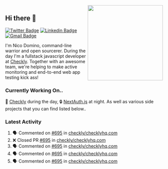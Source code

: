 <img align="right" src="https://user-images.githubusercontent.com/7415984/172472491-91b16eac-fa22-4ecf-92df-d687139fd1f9.gif" width="240" />

## Hi there 👋

[![Twitter Badge](https://img.shields.io/badge/-@ndom91-1ca0f1?style=flat-square&labelColor=1ca0f1&logo=twitter&logoColor=white&link=https://twitter.com/ndom91)](https://twitter.com/ndom91) [![Linkedin Badge](https://img.shields.io/badge/-ndom91-blue?style=flat-square&logo=Linkedin&logoColor=white&link=https://www.linkedin.com/in/ndom91/)](https://www.linkedin.com/in/ndom91/) [![Gmail Badge](https://img.shields.io/badge/-yo@ndo.dev-c14438?style=flat-square&logo=mail.ru&logoColor=white&link=mailto:yo@ndo.dev)](mailto:yo@ndo.dev)

I'm Nico Domino, command-line warrior and open sourcerer. During the day I'm a fullstack javascript developer at [Checkly](https://checklyhq.com). Together with an awesome team, we're helping to make active monitoring and end-to-end web app testing kick ass!

### Currently Working On..

🦝 [Checkly](https://checklyhq.com) during the day, 🔒 [NextAuth.js](https://github.com/nextauthjs/next-auth) at night. As well as various side projects that you can find listed below..

<!--START_SECTION_PROFILE_VIEWS:readme-info-->
<!--END_SECTION_PROFILE_VIEWS:readme-info-->

<!--START_SECTION_DAILY_COMMIT:readme-info-->
<!--END_SECTION_DAILY_COMMIT:readme-info-->

<!--START_SECTION_WEEKLY_COMMIT:readme-info-->
<!--END_SECTION_WEEKLY_COMMIT:readme-info-->

### Latest Activity

<!--START_SECTION:activity-->
1. 🗣 Commented on [#695](https://github.com/checkly/checklyhq.com/issues/695) in [checkly/checklyhq.com](https://github.com/checkly/checklyhq.com)
2. ❌ Closed PR [#695](https://github.com/checkly/checklyhq.com/pull/695) in [checkly/checklyhq.com](https://github.com/checkly/checklyhq.com)
3. 🗣 Commented on [#695](https://github.com/checkly/checklyhq.com/issues/695) in [checkly/checklyhq.com](https://github.com/checkly/checklyhq.com)
4. 🗣 Commented on [#695](https://github.com/checkly/checklyhq.com/issues/695) in [checkly/checklyhq.com](https://github.com/checkly/checklyhq.com)
5. 🗣 Commented on [#695](https://github.com/checkly/checklyhq.com/issues/695) in [checkly/checklyhq.com](https://github.com/checkly/checklyhq.com)
<!--END_SECTION:activity-->
